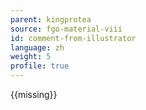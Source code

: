 ```yaml
---
parent: kingprotea
source: fgo-material-viii
id: comment-from-illustrator
language: zh
weight: 5
profile: true
---
```


{{missing}}
